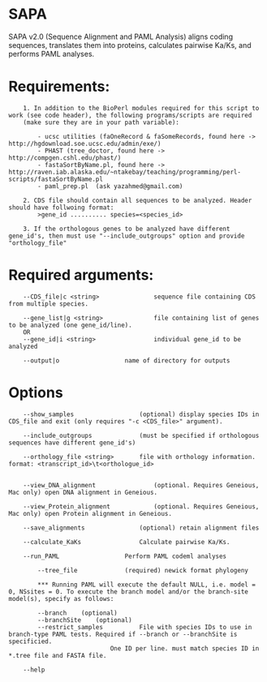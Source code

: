 # SAPA

SAPA v2.0 (Sequence Alignment and PAML Analysis) aligns coding sequences, translates them into proteins, calculates pairwise Ka/Ks, and performs PAML analyses.

				
# Requirements:
		
		1. In addition to the BioPerl modules required for this script to work (see code header), the following programs/scripts are required 
		(make sure they are in your path variable):
			
			- ucsc utilities (faOneRecord & faSomeRecords, found here -> http://hgdownload.soe.ucsc.edu/admin/exe/)
			- PHAST (tree_doctor, found here -> http://compgen.cshl.edu/phast/)
			- fastaSortByName.pl, found here -> http://raven.iab.alaska.edu/~ntakebay/teaching/programming/perl-scripts/fastaSortByName.pl
			- paml_prep.pl  (ask yazahmed@gmail.com)

		2. CDS file should contain all sequences to be analyzed. Header should have follwoing format:
			>gene_id .......... species=<species_id>

		3. If the orthologous genes to be analyzed have different gene_id's, then must use "--include_outgroups" option and provide "orthology_file"

		
 # Required arguments:

		--CDS_file|c <string>				sequence file containing CDS from multiple species.

		--gene_list|g <string>				file containing list of genes to be analyzed (one gene_id/line).
		OR
		--gene_id|i <string>				individual gene_id to be analyzed
  
		--output|o					name of directory for outputs 


 # Options

		--show_samples					(optional) display species IDs in CDS_file and exit (only requires "-c <CDS_file>" argument).

		--include_outgroups				(must be specified if orthologous sequences have different gene_id's)

		--orthology_file <string>		file with orthology information. format: <transcript_id>\t<orthologue_id>


		--view_DNA_alignment				(optional. Requires Geneious, Mac only) open DNA alignment in Geneious.

		--view_Protein_alignment			(optional. Requires Geneious, Mac only) open Protein alignment in Geneious.

		--save_alignments				(optional) retain alignment files

		--calculate_KaKs				Calculate pairwise Ka/Ks.

		--run_PAML					Perform PAML codeml analyses

			--tree_file				(required) newick format phylogeny
	
			*** Running PAML will execute the default NULL, i.e. model = 0, NSsites = 0. To execute the branch model and/or the branch-site model(s), specify as follows:

			--branch	(optional)
			--branchSite	(optional)	
			--restrict_samples			File with species IDs to use in branch-type PAML tests. Required if --branch or --branchSite is specificied. 
								One ID per line. must match species ID in *.tree file and FASTA file.

		--help						

					
